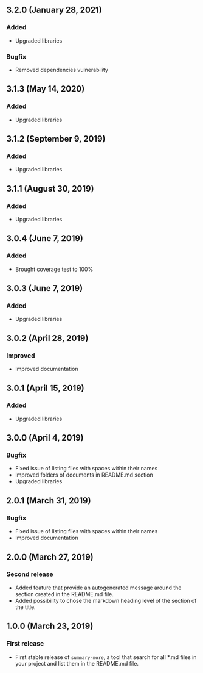 ## 3.2.0 (January 28, 2021)

### Added

* Upgraded libraries

### Bugfix

* Removed dependencies vulnerability


## 3.1.3 (May 14, 2020)

### Added

* Upgraded libraries


## 3.1.2 (September 9, 2019)

### Added

* Upgraded libraries


## 3.1.1 (August 30, 2019)

### Added

* Upgraded libraries


## 3.0.4 (June 7, 2019)

### Added

* Brought coverage test to 100%


## 3.0.3 (June 7, 2019)

### Added

* Upgraded libraries


## 3.0.2 (April 28, 2019)

### Improved

* Improved documentation


## 3.0.1 (April 15, 2019)

### Added

* Upgraded libraries


## 3.0.0 (April 4, 2019)

### Bugfix

* Fixed issue of listing files with spaces within their names
* Improved folders of documents in README.md section
* Upgraded libraries


## 2.0.1 (March 31, 2019)

### Bugfix

* Fixed issue of listing files with spaces within their names
* Improved documentation


## 2.0.0 (March 27, 2019)

### Second release

* Added feature that provide an autogenerated message around the section created in the README.md file.
* Added possibility to chose the markdown heading level of the section of the title.


## 1.0.0 (March 23, 2019)

### First release

* First stable release of `summary-more`, a tool that search for all *.md files in your project and list them in the README.md file.
